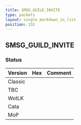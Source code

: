 ```yaml
---
title: SMSG_GUILD_INVITE
type: packets
layout: single_markdown_in_list
position: 132
---
```


## SMSG_GUILD_INVITE

### Status

Version | Hex | Comment
---------- | ---------- | ---------- 
Classic |  |  
TBC |  |  
WotLK |  |  
Cata |  |  
MoP |  |  